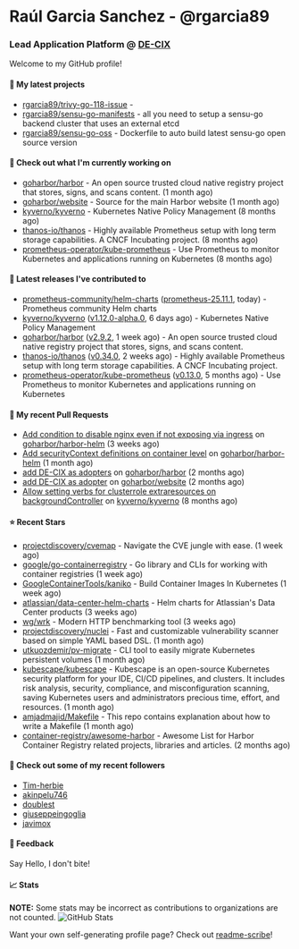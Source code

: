 # Raúl Garcia Sanchez - @rgarcia89
### Lead Application Platform @ [DE-CIX](https://de-cix.net/)

Welcome to my GitHub profile!

#### 🌱 My latest projects

- [rgarcia89/trivy-go-118-issue](https://github.com/rgarcia89/trivy-go-118-issue) - 
- [rgarcia89/sensu-go-manifests](https://github.com/rgarcia89/sensu-go-manifests) - all you need to setup a sensu-go backend cluster that uses an external etcd
- [rgarcia89/sensu-go-oss](https://github.com/rgarcia89/sensu-go-oss) - Dockerfile to auto build latest sensu-go open source version

#### 👷 Check out what I'm currently working on

- [goharbor/harbor](https://github.com/goharbor/harbor) - An open source trusted cloud native registry project that stores, signs, and scans content. (1 month ago)
- [goharbor/website](https://github.com/goharbor/website) - Source for the main Harbor website (1 month ago)
- [kyverno/kyverno](https://github.com/kyverno/kyverno) - Kubernetes Native Policy Management (8 months ago)
- [thanos-io/thanos](https://github.com/thanos-io/thanos) - Highly available Prometheus setup with long term storage capabilities. A CNCF Incubating project. (8 months ago)
- [prometheus-operator/kube-prometheus](https://github.com/prometheus-operator/kube-prometheus) - Use Prometheus to monitor Kubernetes and applications running on Kubernetes (8 months ago)

#### 🔭 Latest releases I've contributed to

- [prometheus-community/helm-charts](https://github.com/prometheus-community/helm-charts) ([prometheus-25.11.1](https://github.com/prometheus-community/helm-charts/releases/tag/prometheus-25.11.1), today) - Prometheus community Helm charts
- [kyverno/kyverno](https://github.com/kyverno/kyverno) ([v1.12.0-alpha.0](https://github.com/kyverno/kyverno/releases/tag/v1.12.0-alpha.0), 6 days ago) - Kubernetes Native Policy Management
- [goharbor/harbor](https://github.com/goharbor/harbor) ([v2.9.2](https://github.com/goharbor/harbor/releases/tag/v2.9.2), 1 week ago) - An open source trusted cloud native registry project that stores, signs, and scans content.
- [thanos-io/thanos](https://github.com/thanos-io/thanos) ([v0.34.0](https://github.com/thanos-io/thanos/releases/tag/v0.34.0), 2 weeks ago) - Highly available Prometheus setup with long term storage capabilities. A CNCF Incubating project.
- [prometheus-operator/kube-prometheus](https://github.com/prometheus-operator/kube-prometheus) ([v0.13.0](https://github.com/prometheus-operator/kube-prometheus/releases/tag/v0.13.0), 5 months ago) - Use Prometheus to monitor Kubernetes and applications running on Kubernetes

#### 🔨 My recent Pull Requests

- [Add condition to disable nginx even if not exposing via ingress](https://github.com/goharbor/harbor-helm/pull/1687) on [goharbor/harbor-helm](https://github.com/goharbor/harbor-helm) (3 weeks ago)
- [Add securityContext definitions on container level](https://github.com/goharbor/harbor-helm/pull/1673) on [goharbor/harbor-helm](https://github.com/goharbor/harbor-helm) (1 month ago)
- [add DE-CIX as adopters](https://github.com/goharbor/harbor/pull/19707) on [goharbor/harbor](https://github.com/goharbor/harbor) (2 months ago)
- [add DE-CIX as adopter](https://github.com/goharbor/website/pull/520) on [goharbor/website](https://github.com/goharbor/website) (2 months ago)
- [Allow setting verbs for clusterrole extraresources on backgroundController](https://github.com/kyverno/kyverno/pull/7380) on [kyverno/kyverno](https://github.com/kyverno/kyverno) (8 months ago)

#### ⭐ Recent Stars

- [projectdiscovery/cvemap](https://github.com/projectdiscovery/cvemap) - Navigate the CVE jungle with ease. (1 week ago)
- [google/go-containerregistry](https://github.com/google/go-containerregistry) - Go library and CLIs for working with container registries (1 week ago)
- [GoogleContainerTools/kaniko](https://github.com/GoogleContainerTools/kaniko) - Build Container Images In Kubernetes (1 week ago)
- [atlassian/data-center-helm-charts](https://github.com/atlassian/data-center-helm-charts) - Helm charts for Atlassian&#39;s Data Center products (3 weeks ago)
- [wg/wrk](https://github.com/wg/wrk) - Modern HTTP benchmarking tool (3 weeks ago)
- [projectdiscovery/nuclei](https://github.com/projectdiscovery/nuclei) - Fast and customizable vulnerability scanner based on simple YAML based DSL. (1 month ago)
- [utkuozdemir/pv-migrate](https://github.com/utkuozdemir/pv-migrate) - CLI tool to easily migrate Kubernetes persistent volumes (1 month ago)
- [kubescape/kubescape](https://github.com/kubescape/kubescape) - Kubescape is an open-source Kubernetes security platform for your IDE, CI/CD pipelines, and clusters. It includes risk analysis, security, compliance, and misconfiguration scanning, saving Kubernetes users and administrators precious time, effort, and resources. (1 month ago)
- [amjadmajid/Makefile](https://github.com/amjadmajid/Makefile) - This repo contains explanation about how to write a Makefile (1 month ago)
- [container-registry/awesome-harbor](https://github.com/container-registry/awesome-harbor) - Awesome List for Harbor Container Registry related projects, libraries and articles. (2 months ago)

#### 👯 Check out some of my recent followers

- [Tim-herbie](https://github.com/Tim-herbie)
- [akinpelu746](https://github.com/akinpelu746)
- [doublest](https://github.com/doublest)
- [giuseppeingoglia](https://github.com/giuseppeingoglia)
- [javimox](https://github.com/javimox)

#### 💬 Feedback

Say Hello, I don't bite!

#### 📈 Stats

**NOTE:** Some stats may be incorrect as contributions to organizations are not counted.
![GitHub Stats](https://github-readme-stats.vercel.app/api?username=rgarcia89&count_private=false&theme=tokyonight&show_icons=true)


Want your own self-generating profile page? Check out [readme-scribe](https://github.com/muesli/readme-scribe)!
